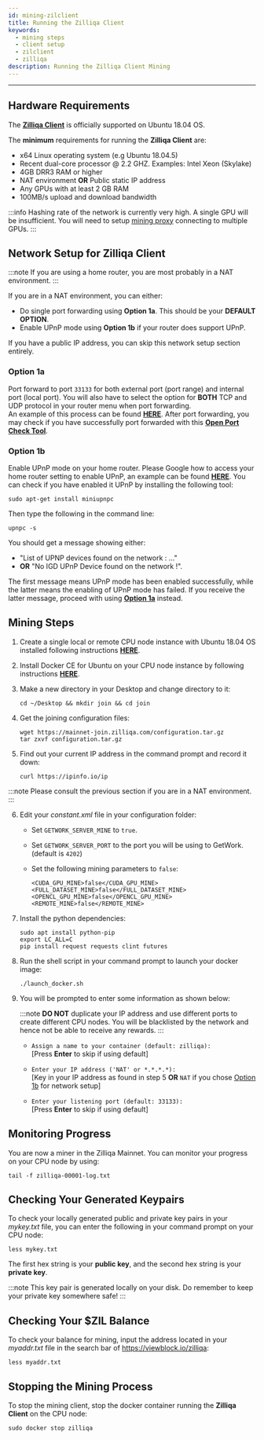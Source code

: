 ```yaml
---
id: mining-zilclient
title: Running the Zilliqa Client
keywords:
  - mining steps
  - client setup
  - zilclient
  - zilliqa
description: Running the Zilliqa Client Mining
---
```


---

## Hardware Requirements

The [**Zilliqa Client**](https://github.com/Zilliqa/zilliqa) is officially supported on Ubuntu 18.04 OS.

The **minimum** requirements for running the **Zilliqa Client** are:

- x64 Linux operating system (e.g Ubuntu 18.04.5)
- Recent dual-core processor @ 2.2 GHZ. Examples: Intel Xeon (Skylake)
- 4GB DRR3 RAM or higher
- NAT environment **OR** Public static IP address
- Any GPUs with at least 2 GB RAM
- 100MB/s upload and download bandwidth

:::info
Hashing rate of the network is currently very high. A single GPU will be insufficient. You will need to setup [mining proxy](mining-proxy.mdx) connecting to multiple GPUs.
:::

## Network Setup for Zilliqa Client

:::note
If you are using a home router, you are most probably in a NAT environment.
:::

If you are in a NAT environment, you can either:

- Do single port forwarding using **Option 1a**. This should be your **DEFAULT OPTION**.
- Enable UPnP mode using **Option 1b** if your router does support UPnP.

If you have a public IP address, you can skip this network setup section entirely.

### Option 1a

Port forward to port `33133` for both external port (port range) and internal port (local port). You will also have to select the option for **BOTH** TCP and UDP protocol in your router menu when port forwarding. <br/>An example of this process can be found [**HERE**](https://www.linksys.com/us/support-article?articleNum=136711). After port forwarding, you may check if you have successfully port forwarded with this [**Open Port Check Tool**](https://www.yougetsignal.com/tools/open-ports/).

### Option 1b

Enable UPnP mode on your home router. Please Google how to access your home router setting to enable UPnP, an example can be found [**HERE**](https://routerguide.net/how-to-enable-upnp-for-rt-ac66u/). You can check if you have enabled it UPnP by installing the following tool:

```shell
sudo apt-get install miniupnpc
```

Then type the following in the command line:

```shell
upnpc -s
```

You should get a message showing either:

- "List of UPNP devices found on the network : ..."
- **OR** "No IGD UPnP Device found on the network !".

The first message means UPnP mode has been enabled successfully, while the latter means the enabling of UPnP mode has failed. If you receive the latter message, proceed with using [**Option 1a**](#option-1a) instead.

## Mining Steps

1. Create a single local or remote CPU node instance with Ubuntu 18.04 OS installed following instructions [**HERE**](http://releases.ubuntu.com/bionic/).

2. Install Docker CE for Ubuntu on your CPU node instance by following instructions [**HERE**](https://docs.docker.com/install/linux/docker-ce/ubuntu/).

3. Make a new directory in your Desktop and change directory to it:

   ```shell
   cd ~/Desktop && mkdir join && cd join
   ```

4. Get the joining configuration files:

   ```shell
   wget https://mainnet-join.zilliqa.com/configuration.tar.gz
   tar zxvf configuration.tar.gz
   ```

5. Find out your current IP address in the command prompt and record it down:

   ```shell
   curl https://ipinfo.io/ip
   ```

:::note
Please consult the previous section if you are in a NAT environment.
:::

6. Edit your _constant.xml_ file in your configuration folder:

   - Set `GETWORK_SERVER_MINE` to `true`.
   - Set `GETWORK_SERVER_PORT` to the port you will be using to GetWork. (default is `4202`)
   - Set the following mining parameters to `false`:

     ```shell
     <CUDA_GPU_MINE>false</CUDA_GPU_MINE>
     <FULL_DATASET_MINE>false</FULL_DATASET_MINE>
     <OPENCL_GPU_MINE>false</OPENCL_GPU_MINE>
     <REMOTE_MINE>false</REMOTE_MINE>
     ```

7. Install the python dependencies:

   ```shell
   sudo apt install python-pip
   export LC_ALL=C
   pip install request requests clint futures
   ```

8. Run the shell script in your command prompt to launch your docker image:

   ```shell
   ./launch_docker.sh
   ```

9. You will be prompted to enter some information as shown below:

   :::note
   **DO NOT** duplicate your IP address and use different ports to create different CPU nodes. You will be blacklisted by the network and hence not be able to receive any rewards.
   :::

   - `Assign a name to your container (default: zilliqa):` <br/> [Press **Enter** to skip if using default]

   - `Enter your IP address ('NAT' or *.*.*.*):` <br/> [Key in your IP address as found in step 5 **OR** `NAT` if you chose [Option 1b](mining-zilclient#option-1b) for network setup]

   - `Enter your listening port (default: 33133):` <br/> [Press **Enter** to skip if using default]

## Monitoring Progress

You are now a miner in the Zilliqa Mainnet. You can monitor your progress on your CPU node by using:

```shell
tail -f zilliqa-00001-log.txt
```

## Checking Your Generated Keypairs

To check your locally generated public and private key pairs in your _mykey.txt_ file, you can enter the following in your command prompt on your CPU node:

```shell
less mykey.txt
```

The first hex string is your **public key**, and the second hex string is your **private key**.

:::note
This key pair is generated locally on your disk. Do remember to keep your private key somewhere safe!
:::

## Checking Your $ZIL Balance

To check your balance for mining, input the address located in your _myaddr.txt_ file in the search bar of https://viewblock.io/zilliqa:

```shell
less myaddr.txt
```

## Stopping the Mining Process

To stop the mining client, stop the docker container running the **Zilliqa Client** on the CPU node:

```shell
sudo docker stop zilliqa
```
